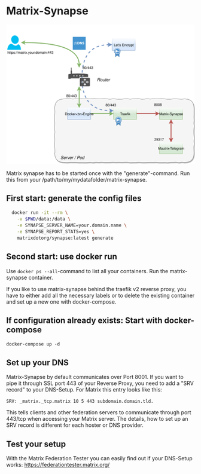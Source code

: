 # Matrix-Synapse

![Network Map of Matrix-Synapse behind Traefik](matrix-telegram-docker.svg)

Matrix synapse has to be started once with the "generate"-command. Run this from your /path/to/my/mydatafolder/matrix-synapse.

## First start: generate the config files

```bash
  docker run -it --rm \
    -v $PWD/data:/data \
    -e SYNAPSE_SERVER_NAME=your.domain.name \
    -e SYNAPSE_REPORT_STATS=yes \
    matrixdotorg/synapse:latest generate
```

## Second start: use docker run

Use ```docker ps --all```-command to list all your containers. Run the matrix-synapse container.

If you like to use matrix-synapse behind the traefik v2 reverse proxy, you have to either add all the necessary labels or to delete the existing container and set up a new one with docker-compose.

## If configuration already exists: Start with docker-compose

```
docker-compose up -d
```

## Set up your DNS

Matrix-Synapse by default communicates over Port 8001. If you want to pipe it through SSL port 443 of your Reverse Proxy, you need to add a "SRV record" to your DNS-Setup. For Matrix this entry looks like this:

```
SRV: _matrix._tcp.matrix 10 5 443 subdomain.domain.tld.
```

This tells clients and other federation servers to communicate through port 443/tcp when accessing your Matrix server.
The details, how to set up an SRV record is different for each hoster or DNS provider.

## Test your setup

With the Matrix Federation Tester you can easily find out if your DNS-Setup works: <https://federationtester.matrix.org/>
